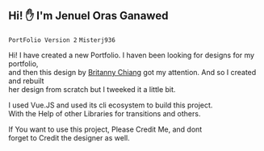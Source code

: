 ## Hi! ✋ I'm Jenuel Oras Ganawed
`PortFolio Version 2`  `Misterj936`
  
Hi! I have created a new Portfolio. I haven been looking for designs for my portfolio,  
and then this design by [Britanny Chiang](http://mr-branding.blogspot.com/2019/09/website-inspiration-brittany-chiang.html) got my attention. And so I created and rebuilt  
her design from scratch but I tweeked it a little bit.  
  
I used Vue.JS and used its cli ecosystem to build this project.  
With the Help of other Libraries for transitions and others.

If You want to use this project, Please Credit Me, and dont  
forget to Credit the designer as well.
